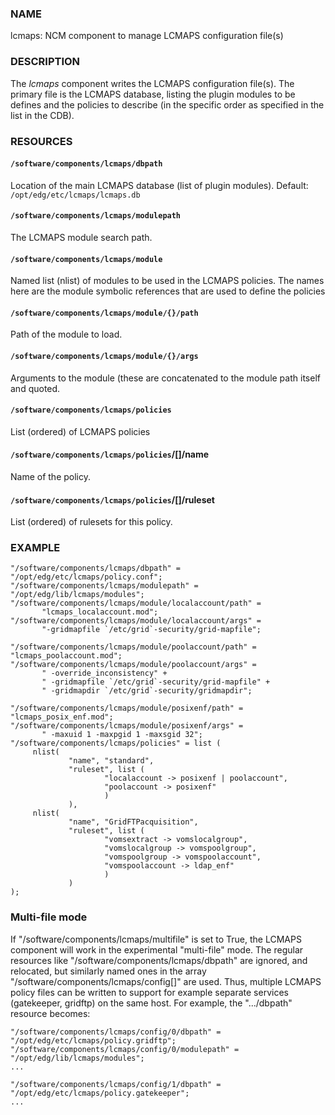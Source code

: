 ### NAME

lcmaps: NCM component to manage LCMAPS configuration file(s)

### DESCRIPTION

The _lcmaps_ component writes the LCMAPS configuration file(s). The
primary file is the LCMAPS database, listing the plugin modules
to be defines and the policies to describe (in the specific order 
as specified in the list in the CDB).

### RESOURCES

#### `/software/components/lcmaps/dbpath`

Location of the main LCMAPS database (list of plugin modules).
Default: `/opt/edg/etc/lcmaps/lcmaps.db`

#### `/software/components/lcmaps/modulepath`

The LCMAPS module search path.

#### `/software/components/lcmaps/module`

Named list (nlist) of modules to be used in the LCMAPS policies.
The names here are the module symbolic references that
are used to define the policies

#### `/software/components/lcmaps/module/{}/path`

Path of the module to load.

#### `/software/components/lcmaps/module/{}/args`

Arguments to the module (these are concatenated to the module
path itself and quoted.

#### `/software/components/lcmaps/policies`

List (ordered) of LCMAPS policies

#### `/software/components/lcmaps/policies`/\[\]/name

Name of the policy.

#### `/software/components/lcmaps/policies`/\[\]/ruleset

List (ordered) of rulesets for this policy.

### EXAMPLE

    "/software/components/lcmaps/dbpath" = "/opt/edg/etc/lcmaps/policy.conf";
    "/software/components/lcmaps/modulepath" = "/opt/edg/lib/lcmaps/modules";
    "/software/components/lcmaps/module/localaccount/path" = 
           "lcmaps_localaccount.mod";
    "/software/components/lcmaps/module/localaccount/args" = 
           "-gridmapfile `/etc/grid`-security/grid-mapfile";

    "/software/components/lcmaps/module/poolaccount/path" = "lcmaps_poolaccount.mod";
    "/software/components/lcmaps/module/poolaccount/args" =
           " -override_inconsistency" +
           " -gridmapfile `/etc/grid`-security/grid-mapfile" +
           " -gridmapdir `/etc/grid`-security/gridmapdir";

    "/software/components/lcmaps/module/posixenf/path" = "lcmaps_posix_enf.mod";
    "/software/components/lcmaps/module/posixenf/args" =
           " -maxuid 1 -maxpgid 1 -maxsgid 32";
    "/software/components/lcmaps/policies" = list (
         nlist(
                 "name", "standard",
                 "ruleset", list (
                         "localaccount -> posixenf | poolaccount",
                         "poolaccount -> posixenf"
                         )
                 ),
         nlist(
                 "name", "GridFTPacquisition",
                 "ruleset", list (
                         "vomsextract -> vomslocalgroup",
                         "vomslocalgroup -> vomspoolgroup",
                         "vomspoolgroup -> vomspoolaccount",
                         "vomspoolaccount -> ldap_enf"
                         )
                 )
    );

### Multi-file mode

If "/software/components/lcmaps/multifile" is set to True, the LCMAPS
component will work in the experimental "multi-file" mode. The regular
resources like "/software/components/lcmaps/dbpath" are ignored, and
relocated, but similarly named ones in the array
"/software/components/lcmaps/config\[\]" are used. Thus, multiple
LCMAPS policy files can be written to support for example separate
services (gatekeeper, gridftp) on the same host. 
For example, the ".../dbpath" resource becomes:

    "/software/components/lcmaps/config/0/dbpath" = "/opt/edg/etc/lcmaps/policy.gridftp";
    "/software/components/lcmaps/config/0/modulepath" = "/opt/edg/lib/lcmaps/modules";
    ...

    "/software/components/lcmaps/config/1/dbpath" = "/opt/edg/etc/lcmaps/policy.gatekeeper";
    ...
